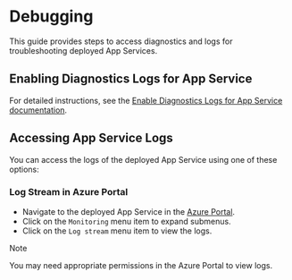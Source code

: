 # Debugging

This guide provides steps to access diagnostics and logs for troubleshooting deployed App Services.

## Enabling Diagnostics Logs for App Service

For detailed instructions, see the [Enable Diagnostics Logs for App Service documentation](https://learn.microsoft.com/en-us/azure/app-service/troubleshoot-diagnostic-logs).

## Accessing App Service Logs

You can access the logs of the deployed App Service using one of these options:

### Log Stream in Azure Portal

- Navigate to the deployed App Service in the [Azure Portal](https://portal.azure.com/#browse/Microsoft.Web%2Fsites).
- Click on the `Monitoring` menu item to expand submenus.
- Click on the `Log stream` menu item to view the logs.

> [!Note]
> You may need appropriate permissions in the Azure Portal to view logs.
